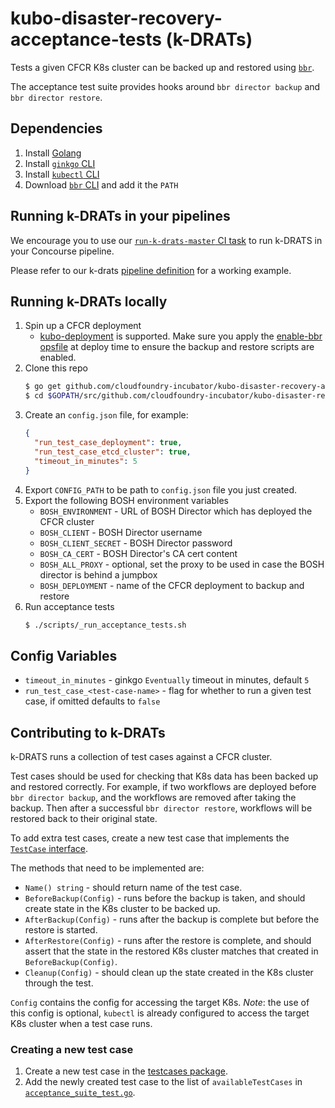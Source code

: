 # kubo-disaster-recovery-acceptance-tests (k-DRATs)

Tests a given CFCR K8s cluster can be backed up and restored using [`bbr`](https://github.com/cloudfoundry-incubator/bosh-backup-and-restore).

The acceptance test suite provides hooks around `bbr director backup` and `bbr director restore`.

## Dependencies

1. Install [Golang](https://golang.org/doc/install)
1. Install [`ginkgo` CLI](https://github.com/onsi/ginkgo#set-me-up)
1. Install [`kubectl` CLI](https://kubernetes.io/docs/tasks/tools/install-kubectl/#install-kubectl)
1. Download [`bbr` CLI](https://github.com/cloudfoundry-incubator/bosh-backup-and-restore/releases) and add it the `PATH`

## Running k-DRATs in your pipelines

We encourage you to use our [`run-k-drats-master` CI task](https://github.com/cloudfoundry-incubator/kubo-disaster-recovery-acceptance-tests/tree/master/ci/run-k-drats) to run k-DRATS in your Concourse pipeline.

Please refer to our k-drats [pipeline definition](https://github.com/cloudfoundry-incubator/backup-and-restore-ci/blob/master/pipelines/k-drats/pipeline.yml) for a working example.

## Running k-DRATs locally

1. Spin up a CFCR deployment
   - [kubo-deployment](https://github.com/cloudfoundry-incubator/kubo-deployment) is supported. Make sure you apply the [enable-bbr opsfile](https://github.com/cloudfoundry-incubator/kubo-deployment/blob/master/manifests/ops-files/enable-bbr.yml) at deploy time to ensure the backup and restore scripts are enabled.
1. Clone this repo
    ```bash
    $ go get github.com/cloudfoundry-incubator/kubo-disaster-recovery-acceptance-tests
    $ cd $GOPATH/src/github.com/cloudfoundry-incubator/kubo-disaster-recovery-acceptance-tests
    ```
1. Create an `config.json` file, for example:
    ```json
    {
      "run_test_case_deployment": true,
      "run_test_case_etcd_cluster": true,
      "timeout_in_minutes": 5
    }
    ```
1. Export `CONFIG_PATH` to be path to `config.json` file you just created.
1. Export the following BOSH environment variables
   - `BOSH_ENVIRONMENT` - URL of BOSH Director which has deployed the CFCR cluster
   - `BOSH_CLIENT` - BOSH Director username
   - `BOSH_CLIENT_SECRET` - BOSH Director password
   - `BOSH_CA_CERT` - BOSH Director's CA cert content
   - `BOSH_ALL_PROXY` - optional, set the proxy to be used in case the BOSH director is behind a jumpbox 
   - `BOSH_DEPLOYMENT` - name of the CFCR deployment to backup and restore
1. Run acceptance tests
    ```bash
    $ ./scripts/_run_acceptance_tests.sh
    ```

## Config Variables

* `timeout_in_minutes` - ginkgo `Eventually` timeout in minutes, default `5`
* `run_test_case_<test-case-name>` - flag for whether to run a given test case, if omitted defaults to `false`

## Contributing to k-DRATs

k-DRATS runs a collection of test cases against a CFCR cluster.

Test cases should be used for checking that K8s data has been backed up and restored correctly. For example, if two  workflows are deployed before `bbr director backup`, and the workflows are removed after taking the backup. Then after a successful `bbr director restore`, workflows will be restored back to their original state.

To add extra test cases, create a new test case that implements the [`TestCase` interface](https://github.com/cloudfoundry-incubator/kubo-disaster-recovery-acceptance-tests/blob/master/acceptance/testcase.go).

The methods that need to be implemented are:
* `Name() string` - should return name of the test case.
* `BeforeBackup(Config)` - runs before the backup is taken, and should create state in the K8s cluster to be backed up.
* `AfterBackup(Config)` - runs after the backup is complete but before the restore is started.
* `AfterRestore(Config)` - runs after the restore is complete, and should assert that the state in the restored K8s cluster matches that created in `BeforeBackup(Config)`.
* `Cleanup(Config)` - should clean up the state created in the K8s cluster through the test.

`Config` contains the config for accessing the target K8s. *Note*: the use of this config is optional, `kubectl` is already configured to access the target K8s cluster when a test case runs.

### Creating a new test case

1. Create a new test case in the [testcases package](https://github.com/cloudfoundry-incubator/kubo-disaster-recovery-acceptance-tests/tree/master/testcases).
1. Add the newly created test case to the list of `availableTestCases` in [`acceptance_suite_test.go`](https://github.com/cloudfoundry-incubator/kubo-disaster-recovery-acceptance-tests/blob/master/acceptance/acceptance_suite_test.go).
